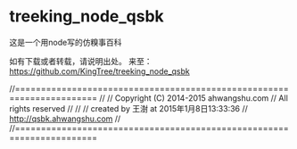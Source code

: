 # treeking_node_qsbk
这是一个用node写的仿糗事百科

如有下载或者转载，请说明出处。
来至：https://github.com/KingTree/treeking_node_qsbk


//======================================================================
//
//        Copyright (C) 2014-2015 ahwangshu.com
//        All rights reserved
//
//
//        created by 王澍 at  2015年1月8日13:33:36
//        http://qsbk.ahwangshu.com
//
//======================================================================
